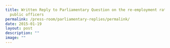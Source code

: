 ```yaml
---
title: Written Reply to Parliamentary Question on the re‑employment rate of
  public officers
permalink: /press-room/parliamentary-replies/permalink/
date: 2015-01-19
layout: post
description: ""
image: ""
---
```

